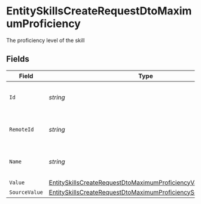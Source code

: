 # EntitySkillsCreateRequestDtoMaximumProficiency

The proficiency level of the skill


## Fields

| Field                                                                                                                                                       | Type                                                                                                                                                        | Required                                                                                                                                                    | Description                                                                                                                                                 | Example                                                                                                                                                     |
| ----------------------------------------------------------------------------------------------------------------------------------------------------------- | ----------------------------------------------------------------------------------------------------------------------------------------------------------- | ----------------------------------------------------------------------------------------------------------------------------------------------------------- | ----------------------------------------------------------------------------------------------------------------------------------------------------------- | ----------------------------------------------------------------------------------------------------------------------------------------------------------- |
| `Id`                                                                                                                                                        | *string*                                                                                                                                                    | :heavy_minus_sign:                                                                                                                                          | Unique identifier                                                                                                                                           | 8187e5da-dc77-475e-9949-af0f1fa4e4e3                                                                                                                        |
| `RemoteId`                                                                                                                                                  | *string*                                                                                                                                                    | :heavy_minus_sign:                                                                                                                                          | Provider's unique identifier                                                                                                                                | 8187e5da-dc77-475e-9949-af0f1fa4e4e3                                                                                                                        |
| `Name`                                                                                                                                                      | *string*                                                                                                                                                    | :heavy_minus_sign:                                                                                                                                          | The name associated with this proficiency                                                                                                                   | Expert                                                                                                                                                      |
| `Value`                                                                                                                                                     | [EntitySkillsCreateRequestDtoMaximumProficiencyValue](../../Models/Components/EntitySkillsCreateRequestDtoMaximumProficiencyValue.md)                       | :heavy_minus_sign:                                                                                                                                          | N/A                                                                                                                                                         |                                                                                                                                                             |
| `SourceValue`                                                                                                                                               | [EntitySkillsCreateRequestDtoMaximumProficiencySourceValueUnion](../../Models/Components/EntitySkillsCreateRequestDtoMaximumProficiencySourceValueUnion.md) | :heavy_minus_sign:                                                                                                                                          | N/A                                                                                                                                                         |                                                                                                                                                             |